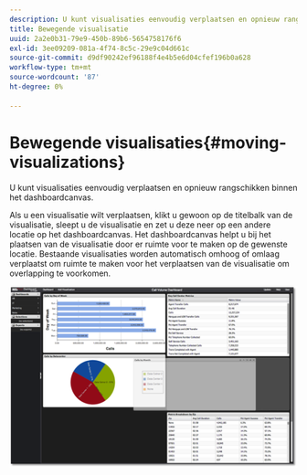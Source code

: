 ```yaml
---
description: U kunt visualisaties eenvoudig verplaatsen en opnieuw rangschikken binnen het dashboardcanvas.
title: Bewegende visualisatie
uuid: 2a2e0b31-79e9-450b-89b6-5654758176f6
exl-id: 3ee09209-081a-4f74-8c5c-29e9c04d661c
source-git-commit: d9df90242ef96188f4e4b5e6d04cfef196b0a628
workflow-type: tm+mt
source-wordcount: '87'
ht-degree: 0%

---
```


# Bewegende visualisaties{#moving-visualizations}

U kunt visualisaties eenvoudig verplaatsen en opnieuw rangschikken binnen het dashboardcanvas.

Als u een visualisatie wilt verplaatsen, klikt u gewoon op de titelbalk van de visualisatie, sleept u de visualisatie en zet u deze neer op een andere locatie op het dashboardcanvas. Het dashboardcanvas helpt u bij het plaatsen van de visualisatie door er ruimte voor te maken op de gewenste locatie. Bestaande visualisaties worden automatisch omhoog of omlaag verplaatst om ruimte te maken voor het verplaatsen van de visualisatie om overlapping te voorkomen.

![](assets/move_visual.png)
